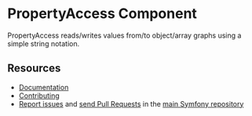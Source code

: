 PropertyAccess Component
========================

PropertyAccess reads/writes values from/to object/array graphs using a simple
string notation.

Resources
---------

  * [Documentation](https://symfony.com/doc/current/components/property_access/index.html)
  * [Contributing](https://symfony.com/doc/current/contributing/index.html)
  * [Report issues](https://github.com/symfony/symfony/issues) and
    [send Pull Requests](https://github.com/symfony/symfony/pulls)
    in the [main Symfony repository](https://github.com/symfony/symfony)
